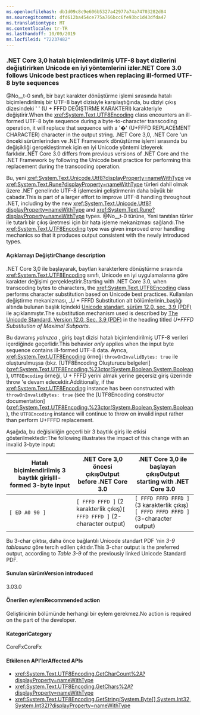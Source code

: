 ```yaml
---
ms.openlocfilehash: db1d09c8c9e606b5327a42977a74a74703282d84
ms.sourcegitcommit: dfd612ba454ce775a766bcc6fe93bc1d43dfda47
ms.translationtype: MT
ms.contentlocale: tr-TR
ms.lasthandoff: 10/09/2019
ms.locfileid: "72237482"
---
```

### <a name="net-core-30-follows-unicode-best-practices-when-replacing-ill-formed-utf-8-byte-sequences"></a><span data-ttu-id="3c4cc-101">.NET Core 3,0 hatalı biçimlendirilmiş UTF-8 bayt dizilerini değiştirirken Unicode en iyi yöntemlerini izler</span><span class="sxs-lookup"><span data-stu-id="3c4cc-101">.NET Core 3.0 follows Unicode best practices when replacing ill-formed UTF-8 byte sequences</span></span>

<span data-ttu-id="3c4cc-102">@No__t-0 sınıfı, bir bayt karakter dönüştürme işlemi sırasında hatalı biçimlendirilmiş bir UTF-8 bayt dizisiyle karşılaştığında, bu diziyi çıkış dizesindeki ' ' (U + FFFD DEĞIŞTIRME KARAKTERI) karakteriyle değiştirir.</span><span class="sxs-lookup"><span data-stu-id="3c4cc-102">When the <xref:System.Text.UTF8Encoding> class encounters an ill-formed UTF-8 byte sequence during a byte-to-character transcoding operation, it will replace that sequence with a '�' (U+FFFD REPLACEMENT CHARACTER) character in the output string.</span></span> <span data-ttu-id="3c4cc-103">.NET Core 3,0, .NET Core 'un önceki sürümlerinden ve .NET Framework dönüştürme işlemi sırasında bu değişikliği gerçekleştirmek için en iyi Unicode yöntemi izleyerek farklıdır.</span><span class="sxs-lookup"><span data-stu-id="3c4cc-103">.NET Core 3.0 differs from previous versions of .NET Core and the .NET Framework by following the Unicode best practice for performing this replacement during the transcoding operation.</span></span>

<span data-ttu-id="3c4cc-104">Bu, yeni <xref:System.Text.Unicode.Utf8?displayProperty=nameWithType> ve <xref:System.Text.Rune?displayProperty=nameWithType> türleri dahil olmak üzere .NET genelinde UTF-8 işlemesini geliştirmenin daha büyük bir çabadır.</span><span class="sxs-lookup"><span data-stu-id="3c4cc-104">This is part of a larger effort to improve UTF-8 handling throughout .NET, including by the new <xref:System.Text.Unicode.Utf8?displayProperty=nameWithType> and <xref:System.Text.Rune?displayProperty=nameWithType> types.</span></span> <span data-ttu-id="3c4cc-105">@No__t-0 türüne, Yeni tanıtılan türler ile tutarlı bir çıkış üretmesi için bir hata işleme mekanizması sağlandı.</span><span class="sxs-lookup"><span data-stu-id="3c4cc-105">The <xref:System.Text.UTF8Encoding> type was given improved error handling mechanics so that it produces output consistent with the newly introduced types.</span></span>

#### <a name="change-description"></a><span data-ttu-id="3c4cc-106">Açıklamayı Değiştir</span><span class="sxs-lookup"><span data-stu-id="3c4cc-106">Change description</span></span>

<span data-ttu-id="3c4cc-107">.NET Core 3,0 ile başlayarak, baytları karakterlere dönüştürme sırasında <xref:System.Text.UTF8Encoding> sınıfı, Unicode en iyi uygulamalarına göre karakter değişimi gerçekleştirir.</span><span class="sxs-lookup"><span data-stu-id="3c4cc-107">Starting with .NET Core 3.0, when transcoding bytes to characters, the <xref:System.Text.UTF8Encoding> class performs character substitution based on Unicode best practices.</span></span> <span data-ttu-id="3c4cc-108">Kullanılan değiştirme mekanizması, _U + FFFD Substitution alt bölümlerinin_başlığı altında bulunan başlık Içindeki [Unicode standart, sürüm 12,0, sec. 3,9 (PDF)](https://www.unicode.org/versions/Unicode12.0.0/ch03.pdf) ile açıklanmıştır.</span><span class="sxs-lookup"><span data-stu-id="3c4cc-108">The substitution mechanism used is described by [The Unicode Standard, Version 12.0, Sec. 3.9 (PDF)](https://www.unicode.org/versions/Unicode12.0.0/ch03.pdf) in the heading titled _U+FFFD Substitution of Maximal Subparts_.</span></span>

<span data-ttu-id="3c4cc-109">Bu davranış _yalnızca_ , giriş bayt dizisi hatalı biçimlendirilmiş UTF-8 verileri içerdiğinde geçerlidir.</span><span class="sxs-lookup"><span data-stu-id="3c4cc-109">This behavior _only_ applies when the input byte sequence contains ill-formed UTF-8 data.</span></span> <span data-ttu-id="3c4cc-110">Ayrıca, <xref:System.Text.UTF8Encoding> örneği `throwOnInvalidBytes: true` ile oluşturulmuşsa (bkz. [UTF8Encoding Oluşturucu belgeleri] (<xref:System.Text.UTF8Encoding.%23ctor(System.Boolean,System.Boolean)>, `UTF8Encoding` örneği, U + FFFD yerini almak yerine geçersiz giriş üzerinde throw 'e devam edecektir.</span><span class="sxs-lookup"><span data-stu-id="3c4cc-110">Additionally, if the <xref:System.Text.UTF8Encoding> instance has been constructed with `throwOnInvalidBytes: true` (see the [UTF8Encoding constructor documentation](<xref:System.Text.UTF8Encoding.%23ctor(System.Boolean,System.Boolean)>, the `UTF8Encoding` instance will continue to throw on invalid input rather than perform U+FFFD replacement.</span></span>

<span data-ttu-id="3c4cc-111">Aşağıda, bu değişikliğin geçerli bir 3 baytlık giriş ile etkisi gösterilmektedir:</span><span class="sxs-lookup"><span data-stu-id="3c4cc-111">The following illustrates the impact of this change with an invalid 3-byte input:</span></span>

|<span data-ttu-id="3c4cc-112">Hatalı biçimlendirilmiş 3 baytlık giriş</span><span class="sxs-lookup"><span data-stu-id="3c4cc-112">Ill-formed 3-byte input</span></span>|<span data-ttu-id="3c4cc-113">.NET Core 3,0 öncesi çıkış</span><span class="sxs-lookup"><span data-stu-id="3c4cc-113">Output before .NET Core 3.0</span></span>|<span data-ttu-id="3c4cc-114">.NET Core 3,0 ile başlayan çıkış</span><span class="sxs-lookup"><span data-stu-id="3c4cc-114">Output starting with .NET Core 3.0</span></span>|
|---|---|---|
| `[ ED A0 90 ]` | <span data-ttu-id="3c4cc-115">`[ FFFD FFFD ]` (2 karakterlik çıkış)</span><span class="sxs-lookup"><span data-stu-id="3c4cc-115">`[ FFFD FFFD ]` (2-character output)</span></span>| <span data-ttu-id="3c4cc-116">`[ FFFD FFFD FFFD ]` (3 karakterlik çıkış)</span><span class="sxs-lookup"><span data-stu-id="3c4cc-116">`[ FFFD FFFD FFFD ]` (3-character output)</span></span>|

<span data-ttu-id="3c4cc-117">Bu 3-char çıktısı, daha önce bağlantılı Unicode standart PDF 'nin _3-9 tablosuna_ göre tercih edilen çıktıdır.</span><span class="sxs-lookup"><span data-stu-id="3c4cc-117">This 3-char output is the preferred output, according to _Table 3-9_ of the previously linked Unicode Standard PDF.</span></span>

#### <a name="version-introduced"></a><span data-ttu-id="3c4cc-118">Sunulan sürüm</span><span class="sxs-lookup"><span data-stu-id="3c4cc-118">Version introduced</span></span>

<span data-ttu-id="3c4cc-119">3.0</span><span class="sxs-lookup"><span data-stu-id="3c4cc-119">3.0</span></span>

#### <a name="recommended-action"></a><span data-ttu-id="3c4cc-120">Önerilen eylem</span><span class="sxs-lookup"><span data-stu-id="3c4cc-120">Recommended action</span></span>

<span data-ttu-id="3c4cc-121">Geliştiricinin bölümünde herhangi bir eylem gerekmez.</span><span class="sxs-lookup"><span data-stu-id="3c4cc-121">No action is required on the part of the developer.</span></span>

#### <a name="category"></a><span data-ttu-id="3c4cc-122">Kategori</span><span class="sxs-lookup"><span data-stu-id="3c4cc-122">Category</span></span>

<span data-ttu-id="3c4cc-123">CoreFx</span><span class="sxs-lookup"><span data-stu-id="3c4cc-123">CoreFx</span></span>

#### <a name="affected-apis"></a><span data-ttu-id="3c4cc-124">Etkilenen API’ler</span><span class="sxs-lookup"><span data-stu-id="3c4cc-124">Affected APIs</span></span>

- <xref:System.Text.UTF8Encoding.GetCharCount%2A?displayProperty=nameWithType>
- <xref:System.Text.UTF8Encoding.GetChars%2A?displayProperty=nameWithType>
- <xref:System.Text.UTF8Encoding.GetString(System.Byte[],System.Int32,System.Int32)?displayProperty=nameWithType>

<!--

### Affected APIs

- `Overload:System.Text.UTF8Encoding.GetCharCount`
- `Overload:System.Text.UTF8Encoding.GetChars`
- `M:System.Text.UTF8Encoding.GetString(System.Byte[],System.Int32,System.Int32)`

-->

